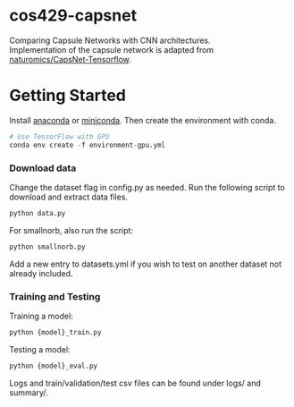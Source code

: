 # cos429-capsnet
Comparing Capsule Networks with CNN architectures. \
Implementation of the capsule network is adapted from [naturomics/CapsNet-Tensorflow](https://github.com/naturomics/CapsNet-Tensorflow).

# Getting Started
Install [anaconda](https://www.continuum.io/downloads) or [miniconda](https://conda.io/miniconda.html).
Then create the environment with conda.
```python
# Use TensorFlow with GPU
conda env create -f environment-gpu.yml
```
### Download data
Change the dataset flag in config.py as needed.
Run the following script to download and extract data files.
```python
python data.py
```
For smallnorb, also run the script:
```python
python smallnorb.py
```
Add a new entry to datasets.yml if you wish to test on another dataset not already included.

### Training and Testing
Training a model: 
```python
python {model}_train.py 
```
Testing a model: 
```python
python {model}_eval.py
```

Logs and train/validation/test csv files can be found under logs/ and summary/.
